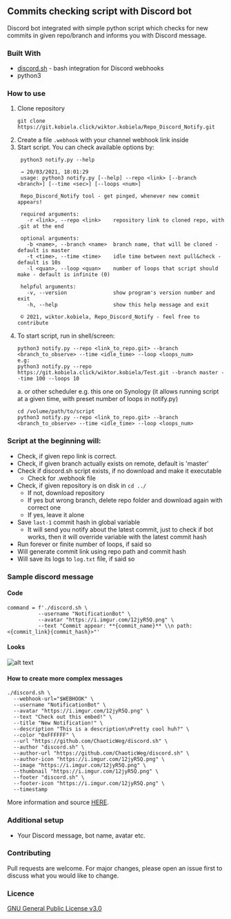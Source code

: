 ## Commits checking script with Discord bot

Discord bot integrated with simple python script which checks for new commits in given repo/branch and informs you with Discord message.

### Built With
   - [discord.sh](https://github.com/ChaoticWeg/discord.sh) - bash integration for Discord webhooks
   - python3

### How to use
1. Clone repository
   ```
   git clone https://git.kobiela.click/wiktor.kobiela/Repo_Discord_Notify.git
   ```
2. Create a file ```.webhook``` with your channel webhook link inside
3. Start script. You can check available options by:
   ```
    python3 notify.py --help

    → 20/03/2021, 18:01:29
    usage: python3 notify.py [--help] --repo <link> [--branch <branch>] [--time <sec>] [--loops <num>]
    
    Repo_Discord_Notify tool - get pinged, whenever new commit appears!
    
    required arguments:
      -r <link>, --repo <link>    repository link to cloned repo, with .git at the end
    
    optional arguments:
      -b <name>, --branch <name>  branch name, that will be cloned - default is master
      -t <time>, --time <time>    idle time between next pull&check - default is 10s
      -l <quan>, --loop <quan>    number of loops that script should make - default is infinite (0)
    
    helpful arguments:
      -v, --version               show program's version number and exit
      -h, --help                  show this help message and exit
    
    © 2021, wiktor.kobiela, Repo_Discord_Notify - feel free to contribute
   ```
4. To start script, run in shell/screen:
   ```
   python3 notify.py --repo <link_to_repo.git> --branch <branch_to_observe> --time <idle_time> --loop <loops_num>
   e.g:
   python3 notify.py --repo https://git.kobiela.click/wiktor.kobiela/Test.git --branch master --time 100 --loops 10
   ```
   a. or other scheduler e.g. this one on Synology (it allows running script at a given time, with preset number of loops in notify.py)
   ```
   cd /volume/path/to/script
   python3 notify.py --repo <link_to_repo.git> --branch <branch_to_observe> --time <idle_time> --loop <loops_num>
   ```
### Script at the beginning will:
   * Check, if given repo link is correct. 
   * Check, if given branch actually exists on remote, default is 'master'  
   * Check if discord.sh script exists, if no download and make it executable  
      * Check for .webhook file
   * Check, if given repository is on disk in ```cd ../```
      * If not, download repository
      * If yes but wrong branch, delete repo folder and download again with correct one
      * If yes, leave it alone
   * Save ```last-1``` commit hash in global variable
      * It will send you notify about the latest commit, just to check if bot works, then it will override variable 
        with the latest commit hash
   * Run forever or finite number of loops, if said so     
   * Will generate commit link using repo path and commit hash  
   * Will save its logs to ```log.txt``` file, if said so

### Sample discord message

#### Code

```
command = f'./discord.sh \
          --username "NotificationBot" \
          --avatar "https://i.imgur.com/12jyR5Q.png" \
          --text "Commit appear: **{commit_name}** \\n path: <{commit_link}{commit_hash}>"'
```
#### Looks

![alt text](https://i.imgur.com/mFnKPBW.png)

#### How to create more complex messages

```
./discord.sh \
  --webhook-url="$WEBHOOK" \
  --username "NotificationBot" \
  --avatar "https://i.imgur.com/12jyR5Q.png" \
  --text "Check out this embed!" \
  --title "New Notification!" \
  --description "This is a description\nPretty cool huh?" \
  --color "0xFFFFFF" \
  --url "https://github.com/ChaoticWeg/discord.sh" \
  --author "discord.sh" \
  --author-url "https://github.com/ChaoticWeg/discord.sh" \
  --author-icon "https://i.imgur.com/12jyR5Q.png" \
  --image "https://i.imgur.com/12jyR5Q.png" \
  --thumbnail "https://i.imgur.com/12jyR5Q.png" \
  --footer "discord.sh" \
  --footer-icon "https://i.imgur.com/12jyR5Q.png" \
  --timestamp
  ```

More information and source [HERE](https://github.com/ChaoticWeg/discord.sh#3-using-the-script).

### Additional setup
   * Your Discord message, bot name, avatar etc.  

### Contributing
Pull requests are welcome. For major changes, please open an issue first to discuss what you would like to change.

### Licence

[GNU General Public License v3.0](https://www.gnu.org/licenses/gpl-3.0.en.html)